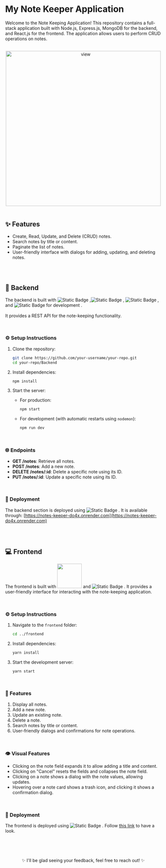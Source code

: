 # My Note Keeper Application
Welcome to the Note Keeping Application! This repository contains a full-stack application built with Node.js, Express.js, MongoDB for the backend, and React.js for the frontend. The application allows users to perform CRUD operations on notes.

<br />


<div align="center">
  <img src="https://github.com/HayaAbuRaed/my-note-keeper/assets/123592435/c9a48c66-71da-4cf3-82d7-b8268d7a3fb2" alt="view" width=500/>
</div>

<br />


<!-- ## 📚 Table of Contents

- [Features](#-features)
- [Backend](#-backend)
  - [Setup Instructions](#setup-instructions)
  - [Endpoints](#endpoints)
- [Frontend](#-frontend)
  - [Setup Instructions](#setup-instructions-1)
  - [Features](#features-1)
- [Development](#-development)
--> 

## ✨ Features

- Create, Read, Update, and Delete (CRUD) notes.
- Search notes by title or content.
- Paginate the list of notes.
- User-friendly interface with dialogs for adding, updating, and deleting notes.

<br />  <br />

## 🔧 Backend

The backend is built with ![Static Badge](https://img.shields.io/badge/Node.js-blue?style=flat-square&logo=Node.js&logoColor=%23417e38&labelColor=%23f1f1f1&color=%23417e38)
,![Static Badge](https://img.shields.io/badge/Express.js-blue?style=flat-square&logo=Express&logoColor=%23838383&labelColor=%23f1f1f1&color=%23838383)
, ![Static Badge](https://img.shields.io/badge/MongoDB-blue?style=flat-square&logo=MongoDB&labelColor=%23f1f1f1&color=%2307ac4f) , and ![Static Badge](https://img.shields.io/badge/nodemon-green?style=flat-square&logo=nodemon&labelColor=%23f1f1f1&color=%2376d04b)
 for development
. <br />  <br />
It provides a REST API for the note-keeping functionality.

<br />

### ⚙️ Setup Instructions

1. Clone the repository:
    ```bash
    git clone https://github.com/your-username/your-repo.git
    cd your-repo/Backend
    ```

2. Install dependencies:
    ```bash
    npm install
    ```

3. Start the server:
   - For production:
      ```bash
      npm start
      ```
    - For development (with automatic restarts using `nodemon`):
      ```bash
      npm run dev
      ```
<br />

### 🌐 Endpoints

- **GET /notes**: Retrieve all notes.
- **POST /notes**: Add a new note.
- **DELETE /notes/:id**: Delete a specific note using its ID.
- **PUT /notes/:id**: Update a specific note using its ID.
<!-- - **GET /notes/search?query=YOUR_QUERY**: Search notes by their title or content. -->
<!-- - **GET /notes?page=1&limit=10**: Paginate notes retrieval. -->

<br />

### 🚀 Deployment

The backend section is deployed using ![Static Badge](https://img.shields.io/badge/Render-green?style=flat-square&logo=render&logoColor=%23000&labelColor=%23f1f1f1&color=%23000)
. It is available through: [https://notes-keeper-do4x.onrender.com](https://notes-keeper-do4x.onrender.com) 

<br />  <br />

## 💻 Frontend

The frontend is built with <img src="https://img.shields.io/badge/React-blue?style=flat-square&logo=react&labelColor=%23f2f2f2&color=%2361DAFB" width="79" /> and ![Static Badge](https://img.shields.io/badge/css%20modules-green?style=flat-square&logo=css%20modules&logoColor=%23000&labelColor=%23f1f1f1&color=%23000)
. It provides a user-friendly interface for interacting with the note-keeping application.

<br />

### ⚙️ Setup Instructions

1. Navigate to the `frontend` folder:
    ```bash
    cd ../frontend
    ```

2. Install dependencies:
    ```bash
    yarn install
    ```

3. Start the development server:
    ```bash
    yarn start
    ```
    
<br />

### 🌟 Features

1. Display all notes.
2. Add a new note.
3. Update an existing note.
4. Delete a note.
5. Search notes by title or content.
7. User-friendly dialogs and confirmations for note operations.

<br />

### 👁️ Visual Features

- Clicking on the note field expands it to allow adding a title and content.
- Clicking on "Cancel" resets the fields and collapses the note field.
- Clicking on a note shows a dialog with the note values, allowing updates.
- Hovering over a note card shows a trash icon, and clicking it shows a confirmation dialog.

<br />

### 🚀 Deployment

The frontend is deployed using ![Static Badge](https://img.shields.io/badge/Netlify-any?style=flat-square&logo=Netlify&labelColor=%23f1f1f1&color=%2314c1be)
. Follow [this link](https://my-note-keeperr.netlify.app) to have a look.

<br /> <br />

##
<p align="center">
	✨ I'll be glad seeing your feedback, feel free to reach out! ✨
</p>
